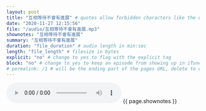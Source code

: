 ```yaml
---
layout: post
title: "互相等待不會有進展" # quotes allow forbidden characters like the colon
date: "2020-11-27 12:15:56"
file: "/audio/互相等待不會有進展.mp3"
shownotes: "互相等待不會有進展"
summary: "互相等待不會有進展"
duration: "file_duration" # audio length in min:sec
length: "file_length" # filesize in bytes
explicit: "no" # change to yes to flag with the explicit tag
block: "no" # change to yes to keep an episode from showing up in iTunes
# permalink: /1 # will be the ending part of the pages URL, delete to default to the title
---
```


<audio controls>
<source src="{{site.url}}{{site.baseurl}}{{ page.file }}" type="audio/x-mp3">
Your browser does not support the audio element.
</audio>
{{ page.shownotes }}
